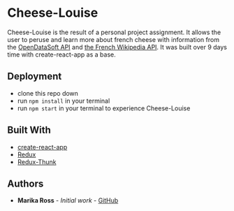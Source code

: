 # Cheese-Louise
Cheese-Louise is the result of a personal project assignment.  It allows the user to peruse and learn more about french cheese with information from the [OpenDataSoft API](https://public.opendatasoft.com/explore/dataset/frenchcheese/api/?disjunctive.cheese) and [the French Wikipedia API](https://www.mediawiki.org/wiki/API:Main_page/fr).  It was built over 9 days time with create-react-app as a base.
## Deployment
* clone this repo down
* run `npm install` in your terminal
* run `npm start` in your terminal to experience Cheese-Louise

## Built With

* [create-react-app](https://github.com/facebook/create-react-app/blob/master/packages/react-scripts/template/README.md#table-of-contents)
* [Redux](https://github.com/reduxjs/redux/tree/master/docs)
* [Redux-Thunk](https://github.com/reduxjs/redux-thunk)


## Authors

* **Marika Ross** - *Initial work* - [GitHub](https://github.com/marikaross)
